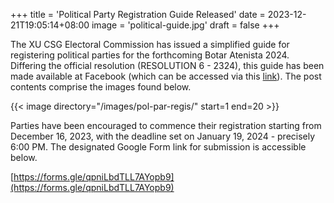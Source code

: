 +++
title = 'Political Party Registration Guide Released'
date = 2023-12-21T19:05:14+08:00
image = 'political-guide.jpg'
draft = false
+++


The XU CSG Electoral Commission has issued a simplified guide for registering political parties for the forthcoming Botar Atenista 2024. Differing the official resolution (RESOLUTION 6 - 2324), this guide has been made available at Facebook (which can be accessed via this [link](https://www.facebook.com/100064500467865/posts/739678414858834/)). The post contents comprise the images found below.

{{< image directory="/images/pol-par-regis/" start=1 end=20 >}}

Parties have been encouraged to commence their registration starting from December 16, 2023, with the deadline set on January 19, 2024 - precisely 6:00 PM. The designated Google Form link for submission is accessible below.

[https://forms.gle/qpniLbdTLL7AYopb9](https://forms.gle/qpniLbdTLL7AYopb9)

